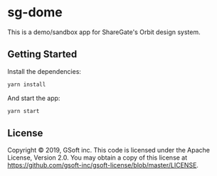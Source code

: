 # sg-dome

This is a demo/sandbox app for ShareGate's Orbit design system.

## Getting Started

Install the dependencies:

```bash
yarn install
```

And start the app:

```bash
yarn start
```

## License

Copyright © 2019, GSoft inc. This code is licensed under the Apache License, Version 2.0. You may obtain a copy of this license at https://github.com/gsoft-inc/gsoft-license/blob/master/LICENSE.